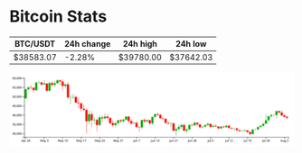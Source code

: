 # Bitcoin Stats

BTC/USDT|24h change|24h high|24h low|
|---|---|---|---|
|$38583.07|-2.28%|$39780.00|$37642.03|

<img src="./chart.svg">
